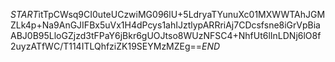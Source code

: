 $START$itTpCWsq9CI0uteUCzwiMG096lU+5LdryaTYunuXc01MXWWTAhJGMZLk4p+Na9AnGJIFBx5uVx1H4dPcys1ahIJztlypARRriAj7CDcsfsne8iGrVpBiaABJ0B95LloGZjzd3tFPaY6jBkr6gUOJtso8WUzNFSC4+NhfUt6lInLDNj6lO8f2uyzATfWC/T114ITLQhfziZK19SEYMzMZEg==$END$